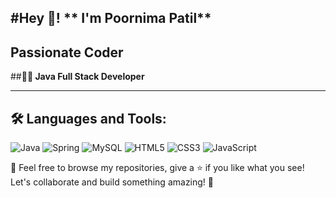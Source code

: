   #Hey 👋! ** I'm Poornima Patil**
  ---
  Passionate Coder 
  ---
  ##**👩‍💻 Java Full Stack Developer** 
  
  ---
## 🛠️ Languages and Tools:
![Java](https://img.shields.io/badge/Java-007396?style=flat&logo=java&logoColor=white)
![Spring](https://img.shields.io/badge/Spring-6DB33F?style=flat&logo=spring&logoColor=white)
![MySQL](https://img.shields.io/badge/MySQL-4479A1?style=flat&logo=mysql&logoColor=white)
![HTML5](https://img.shields.io/badge/HTML5-E34F26?style=flat&logo=html5&logoColor=white)
![CSS3](https://img.shields.io/badge/CSS3-1572B6?style=flat&logo=css3&logoColor=white)
![JavaScript](https://img.shields.io/badge/JavaScript-F7DF1E?style=flat&logo=javascript&logoColor=black)



💬 Feel free to browse my repositories, give a ⭐ if you like what you see! Let's collaborate and build something amazing! 🌟

